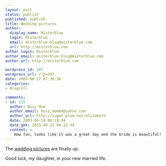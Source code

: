 ```yaml
---
layout: post
status: publish
published: publish
title: Wedding pictures
author:
  display_name: Misterblue
  login: Misterblue
  email: misterblue-blog@misterblue.com
  url: http://misterblue.com
author_login: Misterblue
author_email: misterblue-blog@misterblue.com
author_url: http://misterblue.com

wordpress_id: 287
wordpress_url: /?p=287
date: 2003-06-17 07:36:38
categories:
- Blogroll

comments:
- id: 115
  author: Busy Mom
  author_email: busy_mom64@yahoo.com
  author_url: http://sugar-plum.net/elizabeth
  date: 2003-06-19 09:18:44
  date_gmt: 2015-04-25 04:22:34
  content: >
    How fun, looks like it was a great day and the bride is beautiful!!
---
```

<p>
The
<a href="http://pics.misterblue.com/20030615-Wedding/">wedding pictures</a>
are finally up.
</p>
<p>
Good luck, my daughter, in your new married life.
</p>

